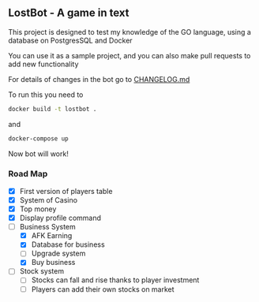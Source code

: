 ## LostBot - A game in text

This project is designed to test my knowledge of the GO language, using a database on PostgresSQL and Docker

You can use it as a sample project, and you can also make pull requests to add new functionality

For details of changes in the bot go to [CHANGELOG.md](https://github.com/AndreyFulov/lostbot-go/blob/main/CHANGELOG.md)

To run this you need to

```cmd
docker build -t lostbot .
```

and

```cmd
docker-compose up
```

Now bot will work!

### Road Map

- [x] First version of players table
- [x] System of Casino
- [x] Top money
- [x] Display profile command
- [ ] Business System
  - [x] AFK Earning
  - [x] Database for business
  - [ ] Upgrade system
  - [x] Buy business
- [ ] Stock system
  - [ ] Stocks can fall and rise thanks to player investment
  - [ ] Players can add their own stocks on market
